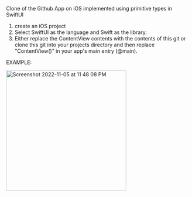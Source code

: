 Clone of the Github App on iOS implemented using primitive types in SwiftUI

1. create an iOS project
2. Select SwiftUI as the language and Swift as the library.
3. Either replace the ContentView contents with the contents of this git or clone this git into your projects directory and then replace "ContentView()" in your app's main entry (@main).

EXAMPLE:

<img width="328" alt="Screenshot 2022-11-05 at 11 48 08 PM" src="https://user-images.githubusercontent.com/5915098/200153178-45064ee1-50e0-4812-a4c7-bb14330b6b6c.png">

